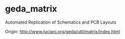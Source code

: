 geda_matrix
===========

Automated Replication of Schematics and PCB Layouts

Origin: http://www.luciani.org/geda/util/matrix/index.html
